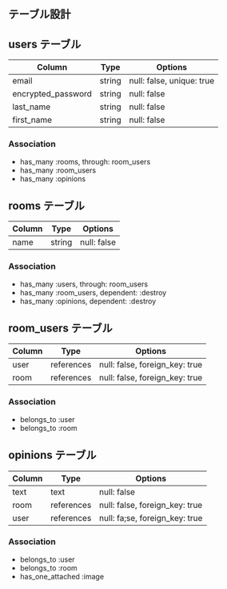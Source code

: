 ## テーブル設計

## users テーブル

|     Column         |   Type  |    Options                |
|--------------------|---------|---------------------------|
| email              | string  | null: false, unique: true |
| encrypted_password | string  | null: false               |
| last_name          | string  | null: false               |
| first_name         | string  | null: false               |

### Association

- has_many :rooms, through: room_users
- has_many :room_users
- has_many :opinions

## rooms テーブル

|   Column         | Type       |   Options                      |
|------------------|------------|--------------------------------|
| name             | string     | null: false                    |

### Association

- has_many :users, through: room_users
- has_many :room_users, dependent: :destroy
- has_many :opinions, dependent: :destroy

## room_users テーブル

|     Column        |   Type     |    Options                     |
|-------------------|------------|--------------------------------|
| user              | references | null: false, foreign_key: true |
| room              | references | null: false, foreign_key: true |

### Association

- belongs_to :user
- belongs_to :room

## opinions テーブル

|     Column        |   Type     |    Options                     |
|-------------------|------------|--------------------------------|
| text              | text       | null: false                    |
| room              | references | null: false, foreign_key: true |
| user              | references | null: fa;se, foreign_key: true |

### Association

- belongs_to :user
- belongs_to :room
- has_one_attached :image